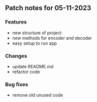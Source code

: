 ## Patch notes for 05-11-2023

### Features

- new structure of project
- new methods for encoder and decoder
- easy setup to run app

### Changes

- update README.md
- refactor code

### Bug fixes

- remove old unused code